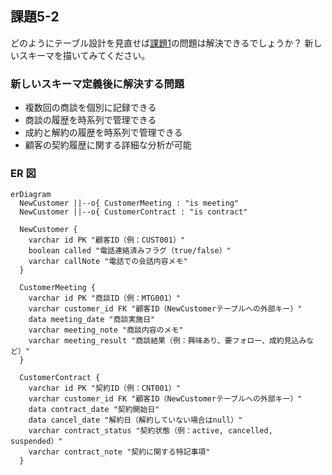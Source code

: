 ## 課題5-2

どのようにテーブル設計を見直せば[課題1](課題5-1.md)の問題は解決できるでしょうか？
新しいスキーマを描いてみてください。

### 新しいスキーマ定義後に解決する問題

- 複数回の商談を個別に記録できる
- 商談の履歴を時系列で管理できる
- 成約と解約の履歴を時系列で管理できる
- 顧客の契約履歴に関する詳細な分析が可能


### ER 図

```mermaid
erDiagram
  NewCustomer ||--o{ CustomerMeeting : "is meeting"
  NewCustomer ||--o{ CustomerContract : "is contract"

  NewCustomer {
    varchar id PK "顧客ID（例：CUST001）"
    boolean called "電話連絡済みフラグ（true/false）"
    varchar callNote "電話での会話内容メモ"
  }

  CustomerMeeting {
    varchar id PK "商談ID（例：MTG001）"
    varchar customer_id FK "顧客ID（NewCustomerテーブルへの外部キー）"
    data meeting_date "商談実施日"
    varchar meeting_note "商談内容のメモ"
    varchar meeting_result "商談結果（例：興味あり、要フォロー、成約見込みなど）"
  }

  CustomerContract {
    varchar id PK "契約ID（例：CNT001）"
    varchar customer_id FK "顧客ID（NewCustomerテーブルへの外部キー）"
    data contract_date "契約開始日"
    data cancel_date "解約日（解約していない場合はnull）"
    varchar contract_status "契約状態（例：active, cancelled, suspended）"
    varchar contract_note "契約に関する特記事項"
  }

```
